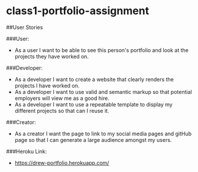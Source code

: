 # class1-portfolio-assignment

##User Stories

###User:
- As a user I want to be able to see this person's portfolio and look at the projects they have worked on.

###Developer:
- As a developer I want to create a website that clearly renders the projects I have worked on.
- As a developer I want to use valid and semantic markup so that potential employers will view me as a good hire.
- As a developer I want to use a repeatable template to display my different projects so that can I reuse it.

###Creator:

- As a creator I want the page to link to my social media pages and gitHub page so that I can generate a large audience amongst my users.

###Heroku Link:
- https://drew-portfolio.herokuapp.com/
